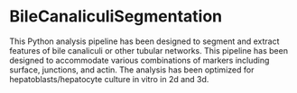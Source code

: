 # BileCanaliculiSegmentation
This Python analysis pipeline has been designed to segment and extract features of bile canaliculi or other tubular networks. This pipeline has been designed to accommodate various combinations of markers including surface, junctions, and actin.
The analysis has been optimized for hepatoblasts/hepatocyte culture in vitro in 2d and 3d. 
